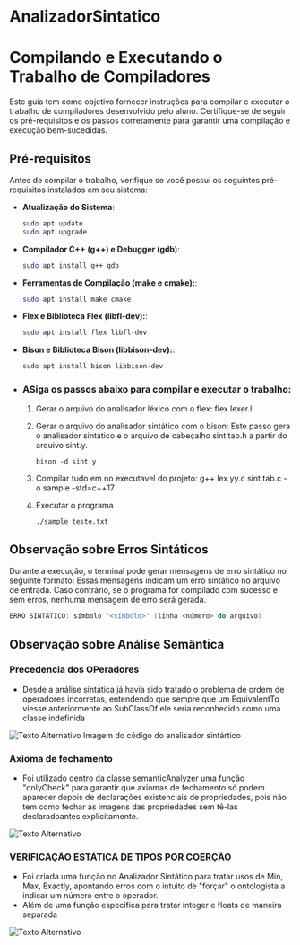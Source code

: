 # AnalizadorSintatico
# Compilando e Executando o Trabalho de Compiladores
Este guia tem como objetivo fornecer instruções para compilar e executar o trabalho de compiladores desenvolvido pelo aluno. Certifique-se de seguir os pré-requisitos e os passos corretamente para garantir uma compilação e execução bem-sucedidas.
## Pré-requisitos
Antes de compilar o trabalho, verifique se você possui os seguintes pré-requisitos instalados em seu sistema:
- **Atualização do Sistema**:
  ```bash
  sudo apt update
  sudo apt upgrade
- **Compilador C++ (g++) e Debugger (gdb)**:
  ```bash
  sudo apt install g++ gdb
- **Ferramentas de Compilação (make e cmake):**:
  ```bash
  sudo apt install make cmake
- **Flex e Biblioteca Flex (libfl-dev):**:
  ```bash
  sudo apt install flex libfl-dev
- **Bison e Biblioteca Bison (libbison-dev):**:
  ```bash
  sudo apt install bison libbison-dev
- ### ASiga os passos abaixo para compilar e executar o trabalho:
  1. Gerar o arquivo do analisador léxico com o flex:
         flex lexer.l
  2. Gerar o arquivo do analisador sintático com o bison:
  Este passo gera o analisador sintático e o arquivo de cabeçalho sint.tab.h a partir do arquivo sint.y.
  
	     bison -d sint.y 
  3. Compilar tudo em no executavel do projeto:
	     g++ lex.yy.c sint.tab.c -o sample -std=c++17
  4. Executar o programa
  
	     ./sample teste.txt
## Observação sobre Erros Sintáticos
Durante a execução, o terminal pode gerar mensagens de erro sintático no seguinte formato:
Essas mensagens indicam um erro sintático no arquivo de entrada. Caso contrário, se o programa for compilado com sucesso e sem erros, nenhuma mensagem de erro será gerada.
```cpp
ERRO SINTÁTICO: símbolo "<símbolo>" (linha <número> do arquivo)
```

## Observação sobre Análise Semântica
### Precedencia dos OPeradores
- Desde a análise sintática já havia sido tratado o problema de ordem de operadores incorretas, entendendo que sempre que um EquivalentTo viesse anteriormente ao SubClassOf ele seria reconhecido como uma classe indefinida
<img src="https://raw.githubusercontent.com/Arthur-Peixoto/Assets/main/Captura%20de%20tela%20de%202024-04-24%2000-25-37.png" alt="Texto Alternativo">
Imagem do código do analisador sintártico

### Axioma de fechamento
- Foi utilizado dentro da classe semanticAnalyzer uma função "onlyCheck" para garantir que axiomas de fechamento só podem aparecer depois de declarações existenciais de
propriedades, pois não tem como fechar as imagens das propriedades sem tê-las declaradoantes explicitamente.
<img src="https://raw.githubusercontent.com/Arthur-Peixoto/Assets/main/Captura%20de%20tela%20de%202024-04-24%2000-11-22.png" alt="Texto Alternativo">

### VERIFICAÇÃO ESTÁTICA DE TIPOS POR COERÇÃO
- Foi criada uma função no Analizador Sintático para tratar usos de Min, Max, Exactly, apontando erros com o intuito de "forçar" o ontologista a indicar um número entre o operador.
- Além de uma função específica para tratar integer e floats de maneira separada
<img src="https://raw.githubusercontent.com/Arthur-Peixoto/Assets/main/Captura%20de%20tela%20de%202024-04-24%2000-11-44.png" alt="Texto Alternativo">
